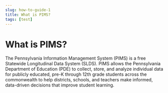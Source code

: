 ```yaml
---
slug: how-to-guide-1
title: What is PIMS?
tags: [test]
---
```




# What is PIMS?

The Pennsylvania Information Management System (PIMS) is a free Statewide Longitudinal Data System (SLDS). PIMS allows the Pennsylvania Department of Education (PDE) to collect, store, and analyze individual data for publicly educated, pre-K through 12th grade students across the commonwealth to help districts, schools, and teachers make informed, data-driven decisions that improve student learning.